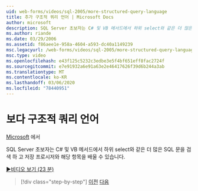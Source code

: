 ```yaml
---
uid: web-forms/videos/sql-2005/more-structured-query-language
title: 추가 구조적 쿼리 언어 | Microsoft Docs
author: microsoft
description: SQL Server 초보자는 C# 및 VB 메서드에서 하위 select와 같은 더 많은 SQL 문을 검색 하 고 저장 프로시저와 해당 항목을 배울 수 있습니다.
ms.author: riande
ms.date: 03/29/2006
ms.assetid: f86aee1e-958a-4604-a593-dc40a1149239
msc.legacyurl: /web-forms/videos/sql-2005/more-structured-query-language
msc.type: video
ms.openlocfilehash: e43f125c5232c3edbe3e5f4bf651eff8fac2724f
ms.sourcegitcommit: e7e91932a6e91a63e2e46417626f39d6b244a3ab
ms.translationtype: MT
ms.contentlocale: ko-KR
ms.lasthandoff: 03/06/2020
ms.locfileid: "78440951"
---
```

# <a name="more-structured-query-language"></a>보다 구조적 쿼리 언어

[Microsoft](https://github.com/microsoft) 에서

SQL Server 초보자는 C# 및 VB 메서드에서 하위 select와 같은 더 많은 SQL 문을 검색 하 고 저장 프로시저와 해당 항목을 배울 수 있습니다.

[&#9654;비디오 보기 (23 분)](https://channel9.msdn.com/Blogs/ASP-NET-Site-Videos/more-structured-query-language)

> [!div class="step-by-step"]
> [이전](manipulating-database-data.md)
> [다음](understanding-security-and-network-connectivity.md)
